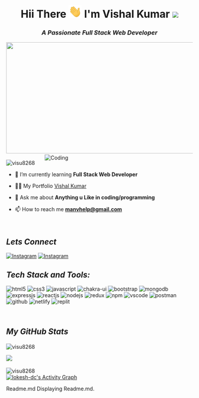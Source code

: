 

<!----- Heading Section -------->

<h1 align="center">
    Hii There
    <img src="https://raw.githubusercontent.com/ABSphreak/ABSphreak/master/gifs/Hi.gif" width="35">
    I'm Vishal Kumar
    <img src="https://camo.githubusercontent.com/d3359cb00ab0b5ed8f2e1fe3fceb4fbaf3b614340f8c0db99c17b9f50b351770/68747470733a2f2f656d6f6a69732e736c61636b6d6f6a69732e636f6d2f656d6f6a69732f696d616765732f313533313834393433302f343234362f626c6f622d73756e676c61737365732e6769663f31353331383439343330" width="35">
</h1>

<h3 align="center"><i>A Passionate Full Stack Web Developer</i></h3>

<img src="https://img.freepik.com/free-vector/hand-drawn-web-developers_23-2148819604.jpg?size=626&ext=jpg&ga=GA1.2.1542769401.1658920397" width="850" height="300">

<img align="right" alt="Coding" width="400" src="https://raw.githubusercontent.com/abhisheknaiidu/abhisheknaiidu/master/code.gif" />

<p align="left"> <img src="https://komarev.com/ghpvc/?username=visu8268&label=Profile%20views&color=0e75b6&style=flat" alt="visu8268"  width="150" /> </p>



- 🌱 I’m currently learning **Full Stack Web Developer**

- 👨‍💻 My Portfolio [Vishal Kumar](https://visu8268.github.io/)

- 💬 Ask me about **Anything u Like in coding/programming**

- 📫 How to reach me **manvhelp@gmail.com**

<br/>

<!-------Connect Section------------->

<h2 align="left"><i>Lets Connect</i></h2>

[![Instagram](https://img.shields.io/badge/LinkedIn-0077B5?style=for-the-badge&logo=linkedin&logoColor=white)]([https://www.linkedin.com/in/premkumar-jadhav-163320230/](https://www.linkedin.com/in/vishal-kumar-42261922b/))
[![Instagram](https://img.shields.io/badge/Portfolio-18A303?style=for-the-badge&logo=ionic&logoColor=white)](https://visu8268.github.io/)
<br/>
<!-------Connect Section End------------->



<!-------Teach Stack Section------------->

<h2 align="left"><i>Tech Stack and Tools:</i></h2>

<p>
    <img src="https://img.shields.io/badge/HTML5-E34F26?style=for-the-badge&logo=html5&logoColor=white" alt="html5" />
    <img src="https://img.shields.io/badge/CSS3-1572B6?style=for-the-badge&logo=css3&logoColor=white" alt="css3" />
    <img src="https://img.shields.io/badge/JavaScript-323330?style=for-the-badge&logo=javascript&logoColor=F7DF1E" alt="javascript" />
    <img src="https://img.shields.io/badge/Chakra%20UI-3bc7bd?style=for-the-badge&logo=chakraui&logoColor=white" alt="chakra-ui" />
    <img src="https://img.shields.io/badge/Bootstrap-563D7C?style=for-the-badge&logo=bootstrap&logoColor=white" alt="bootstrap" />
    <img src="https://img.shields.io/badge/MongoDB-4EA94B?style=for-the-badge&logo=mongodb&logoColor=white" alt="mongodb" />
    <img src="https://img.shields.io/badge/Express.js-000000?style=for-the-badge&logo=express&logoColor=white" alt="expressjs" />
    <img src="https://img.shields.io/badge/React-20232A?style=for-the-badge&logo=react&logoColor=61DAFB" alt="reactjs" />
    <img src="https://img.shields.io/badge/Node.js-339933?style=for-the-badge&logo=nodedotjs&logoColor=white" alt="nodejs" />
    <img src="https://img.shields.io/badge/Redux-593D88?style=for-the-badge&logo=redux&logoColor=white" alt="redux" />
    <img src="https://img.shields.io/badge/npm-CB3837?style=for-the-badge&logo=npm&logoColor=white" alt="npm" />
    <img src="https://img.shields.io/badge/VSCode-0078D4?style=for-the-badge&logo=visual%20studio%20code&logoColor=white" alt="vscode" />
    <img src="https://img.shields.io/badge/Postman-FF6C37?style=for-the-badge&logo=Postman&logoColor=white" alt="postman" />
    <img src="https://img.shields.io/badge/GitHub-100000?style=for-the-badge&logo=github&logoColor=white" alt="github" />
    <img src="https://img.shields.io/badge/Netlify-00C7B7?style=for-the-badge&logo=netlify&logoColor=white" alt="netlify" />
    <img src="https://img.shields.io/badge/replit-667881?style=for-the-badge&logo=replit&logoColor=white" alt="replit" /> 
</p>
<br>
<!-------Teach Stack Section End------------->


<!---- Stats Section -------->

<h2><i>My GitHub Stats</i></h2>

   <img align="center" src="https://github-readme-stats.vercel.app/api/top-langs/?username=visu8268&layout=compact&hide=Shell&border_radius=0&theme=dark" alt="visu8268" width="400" /><br/>           


![](https://github-readme-streak-stats.herokuapp.com/?user=visu8268theme=dark&hide_border=false)<br/>

  <img align="center" src="https://github-readme-stats.vercel.app/api?username=visu8268&show_icons=true&include_all_commits=true&count_private=true&hide=issues,contribs&border_radius=0&locale=en&theme=dark" alt="visu8268" height="200" />

<br />
<!---- Stats Section End -------->




<a href="https://github.com/visu8268/github-readme-activity-graph">
  <img alt="lokesh-dc's Activity Graph" src="https://activity-graph.herokuapp.com/graph?username=visu8268&bg_color=0D1117&color=5BCDEC&line=5BCDEC&point=FFFFFF&hide_border=true" />
</a>




<!-- <li class='skill-bar'><span class='skill-name'>Angular</span><span class='skill-perfecnt-val'>75</span><span class='skill-full-percent'></span><span class='skill-percent' data-percent='75'></span></li>
<li class='skill-bar'><span class='skill-name'>HTML</span><span class='skill-perfecnt-val'>85</span><span class='skill-full-percent'></span><span class='skill-percent' data-percent='85'></span></li> -->
Readme.md
Displaying Readme.md. 
